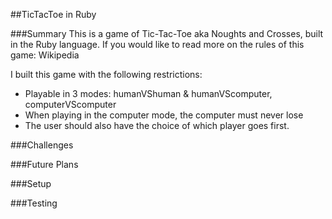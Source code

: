 ##TicTacToe in Ruby

###Summary
This is a game of Tic-Tac-Toe aka Noughts and Crosses, built in the Ruby language.
If you would like to read more on the rules of this game: Wikipedia

I built this game with the following restrictions:
- Playable in 3 modes: humanVShuman & humanVScomputer, computerVScomputer
- When playing in the computer mode, the computer must never lose
- The user should also have the choice of which player goes first.

###Challenges

###Future Plans

###Setup

###Testing
